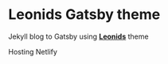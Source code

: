 # Leonids Gatsby theme

Jekyll blog to Gatsby using 
**[Leonids](http://renyuanz.github.io/leonids)** theme  

Hosting Netlify 
